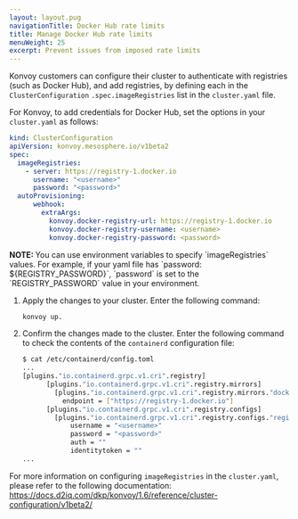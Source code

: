```yaml
---
layout: layout.pug
navigationTitle: Docker Hub rate limits
title: Manage Docker Hub rate limits
menuWeight: 25
excerpt: Prevent issues from imposed rate limits
---
```


<!-- markdownlint-disable MD004 MD007 MD025 MD030 MD018 MD034 -->

Konvoy customers can configure their cluster to authenticate with registries (such as Docker Hub), and add registries, by defining each in the `ClusterConfiguration` `.spec.imageRegistries` list in the `cluster.yaml` file.

For Konvoy, to add credentials for Docker Hub, set the options in your `cluster.yaml` as follows:

```yaml
kind: ClusterConfiguration
apiVersion: konvoy.mesosphere.io/v1beta2
spec:
  imageRegistries:
    - server: https://registry-1.docker.io
      username: "<username>"
      password: "<password>"
  autoProvisioning:
      webhook:
        extraArgs:
          konvoy.docker-registry-url: https://registry-1.docker.io
          konvoy.docker-registry-username: <username>
          konvoy.docker-registry-password: <password>
```

<p class="message--note"><strong>NOTE: </strong>You can use environment variables to specify `imageRegistries` values. For example, if your yaml file has `password: ${REGISTRY_PASSWORD}`, `password` is set to the `REGISTRY_PASSWORD` value in your environment.</p>

1. Apply the changes to your cluster. Enter the following command:

    ```bash
    konvoy up.
    ```

1. Confirm the changes made to the cluster. Enter the following command to check the contents of the `containerd` configuration file:

    ```bash
    $ cat /etc/containerd/config.toml
    ...
    [plugins."io.containerd.grpc.v1.cri".registry]
          [plugins."io.containerd.grpc.v1.cri".registry.mirrors]
            [plugins."io.containerd.grpc.v1.cri".registry.mirrors."docker.io"]
              endpoint = ["https://registry-1.docker.io"]
          [plugins."io.containerd.grpc.v1.cri".registry.configs]
            [plugins."io.containerd.grpc.v1.cri".registry.configs."registry-1.docker.io".auth]
                username = "<username>"
                password = "<password>"
                auth = ""
                identitytoken = ""
    ...
    ```

For more information on configuring `imageRegistries` in the `cluster.yaml`, please refer to the following documentation: https://docs.d2iq.com/dkp/konvoy/1.6/reference/cluster-configuration/v1beta2/
